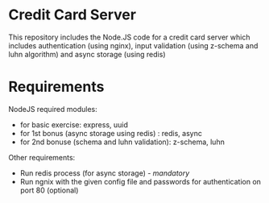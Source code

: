 # Credit Card Server

This repository includes the Node.JS code for a credit card server which includes authentication (using nginx), input validation (using z-schema and luhn algorithm) and async storage (using redis)

# Requirements

NodeJS required modules: 

 - for basic exercise: express, uuid
 - for 1st bonus (async storage using redis) : redis, async
 - for 2nd bonuse (schema and luhn validation): z-schema, luhn

Other requirements:
  - Run redis process (for async storage) - *mandatory*
  - Run ngnix with the given config file and passwords for authentication on port 80 (optional)
  

